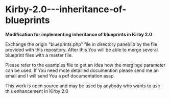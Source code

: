 Kirby-2.0---inheritance-of-blueprints
=====================================

<b>Modification for implementing inheritance of blueprints in Kirby 2.0</b>

Exchange the origin "blueprints.php" file in directory panel/lib by the file provided with this repository. After this You will be able to merge several blueprint files with a master file.

Please refer to the examples file to get an idea how the merginge parameter can be used. If You need mote detailled documention please send me an email and I will send You a pdf documentation asap.

This work is open source and may be used by anybody who wants to use this enhancement in Kirby 2.0
